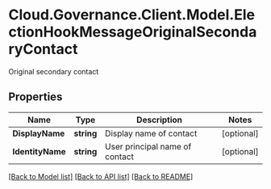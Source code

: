 # Cloud.Governance.Client.Model.ElectionHookMessageOriginalSecondaryContact
Original secondary contact
## Properties

Name | Type | Description | Notes
------------ | ------------- | ------------- | -------------
**DisplayName** | **string** | Display name of contact | [optional] 
**IdentityName** | **string** | User principal name of contact | [optional] 

[[Back to Model list]](../README.md#documentation-for-models) [[Back to API list]](../README.md#documentation-for-api-endpoints) [[Back to README]](../README.md)

